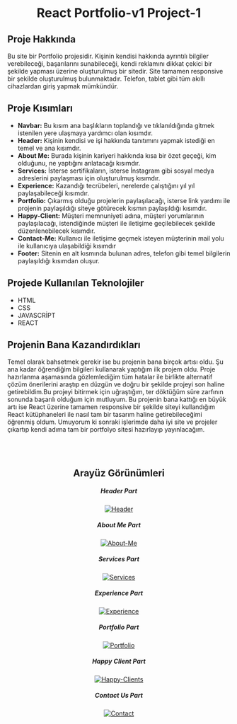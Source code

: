 <div align="center"><h1>React Portfolio-v1 Project-1</h1></div>

<h2 align="left">Proje Hakkında</h3>
<p>
  Bu site bir Portfolio projesidir. Kişinin kendisi hakkında ayrıntılı bilgiler verebileceği, başarılarını sunabileceği, kendi reklamını dikkat çekici bir şekilde  yapması üzerine oluşturulmuş bir sitedir. Site tamamen responsive bir şekilde oluşturulmuş bulunmaktadır. Telefon, tablet gibi tüm akıllı cihazlardan giriş yapmak mümkündür. 
</p>

<h2>Proje Kısımları</h2>
<ul>
 <li>
   <b>Navbar:</b> Bu kısım ana başlıkların toplandığı ve tıklanıldığında gitmek istenilen yere ulaşmaya yardımcı olan kısımdır.
 </li>
 <li>
   <b>Header:</b> Kişinin kendisi ve işi hakkında tanıtımını yapmak istediği en temel ve ana kısımdır.
  </li>
 <li>
   <b>About Me:</b> Burada kişinin kariyeri hakkında kısa bir özet geçeği, kim olduğunu, ne yaptığını anlatacağı kısımdır.
  </li>
 <li>
   <b>Services:</b>  İsterse sertifikaların, isterse İnstagram gibi sosyal medya adreslerini paylaşması için oluşturulmuş kısımdır.
  </li>
 <li>
   <b>Experience:</b> Kazandığı tecrübeleri, nerelerde çalıştığını yıl yıl paylaşabileceği kısımdır.
  </li>
 <li>
   <b>Portfolio:</b> Çıkarmış olduğu projelerin paylaşılacağı, isterse link yardımı ile projenin paylaşıldığı siteye götürecek kısmın paylaşıldığı kısımdır.
  </li>
 <li>
   <b>Happy-Client:</b> Müşteri memnuniyeti adına, müşteri yorumlarının paylaşılacağı, istendiğinde müşteri ile iletişime geçilebilecek şekilde düzenlenebilecek kısımdır.
  </li>
  <li>
   <b>Contact-Me:</b> Kullanıcı ile iletişime geçmek isteyen müşterinin mail yolu ile kullanıcıya ulaşabildiği kısımdır
  </li>
  <li>
   <b>Footer:</b> Sitenin en alt kısmında bulunan adres, telefon gibi temel bilgilerin paylaşıldığı kısımdan oluşur.
  </li>
</ul>


<h2>Projede Kullanılan Teknolojiler</h2>
<ul>
 <li>
  HTML
 </li>
 <li>
  CSS
 </li>
 <li>
  JAVASCRİPT
 </li>
 <li>
  REACT
 </li>
 </ul>
 
 <h2>Projenin Bana Kazandırdıkları</h2>
 <p>
Temel olarak bahsetmek gerekir ise bu projenin bana birçok artısı oldu. Şu ana kadar öğrendiğim bilgileri kullanarak yaptığım ilk projem oldu. Proje hazırlanma aşamasında gözlemlediğim tüm hatalar ile birlikte alternatif çözüm önerilerini araştıp en düzgün ve doğru bir şekilde projeyi son haline getirebildim.Bu projeyi bitirmek için uğraştığım, ter döktüğüm süre zarfının sonunda başarılı olduğum için mutluyum. Bu projenin bana kattığı en büyük artı ise React üzerine tamamen responsive bir şekilde siteyi kullandığım React kütüphaneleri ile nasıl tam bir tasarım haline getirebileceğimi öğrenmiş oldum. Umuyorum ki sonraki işlerimde daha iyi site ve projeler çıkartıp kendi adıma tam bir portfolyo sitesi hazırlayıp yayınlacağım.
 </p>
 
 <br /><br />
 <h2 align="center">Arayüz Görünümleri</h2>
 <div align="center">
  
  <div>
    <h5>Header Part</h5>
    <a href="https://ibb.co/bLjbx6B"><img src="https://i.ibb.co/1KYz30q/Header.png" alt="Header" border="0"></a>
  </div>
  
  <div>
    <h5>About Me Part</h5>
    <a href="https://ibb.co/bLjbx6B"><img src="https://i.ibb.co/NWF54J0/About-Me.png" alt="About-Me" border="0"></a>
  </div>
  
  <div>
    <h5>Services Part</h5>
    <a href="https://ibb.co/bLjbx6B"><img src="https://i.ibb.co/DfrtPjq/Services.png" alt="Services" border="0"></a>
  </div>
  
  <div>
    <h5>Experience Part</h5>
    <a href="https://ibb.co/bLjbx6B"><img src="https://i.ibb.co/h9chbVk/Experience.png" alt="Experience" border="0"></a>
  </div>
  
  <div>
    <h5>Portfolio Part</h5>
    <a href="https://ibb.co/bLjbx6B"><img src="https://i.ibb.co/7CTMRz0/Portfolio.png" alt="Portfolio" border="0"></a>
  </div>
  
  <div>
    <h5>Happy Client Part</h5>
    <a href="https://ibb.co/bLjbx6B"><img src="https://i.ibb.co/YXn13L3/Happy-Clients.png" alt="Happy-Clients" border="0"></a>
  </div>
  
  <div>
    <h5>Contact Us Part</h5>
    <a href="https://ibb.co/bLjbx6B"><img src="https://i.ibb.co/D1DrkBr/Contact.png" alt="Contact" border="0"></a>
  </div>
  
  
  
</div>
 
